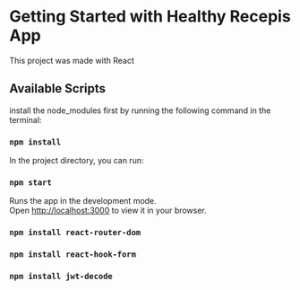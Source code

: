 # Getting Started with Healthy Recepis App

This project was made with  React 

## Available Scripts
install the node_modules first by running the following command in the terminal:

### `npm install`

In the project directory, you can run:

### `npm start`

Runs the app in the development mode.\
Open [http://localhost:3000](http://localhost:3000) to view it in your browser.

### `npm install react-router-dom`


### `npm install react-hook-form`



### `npm install jwt-decode`